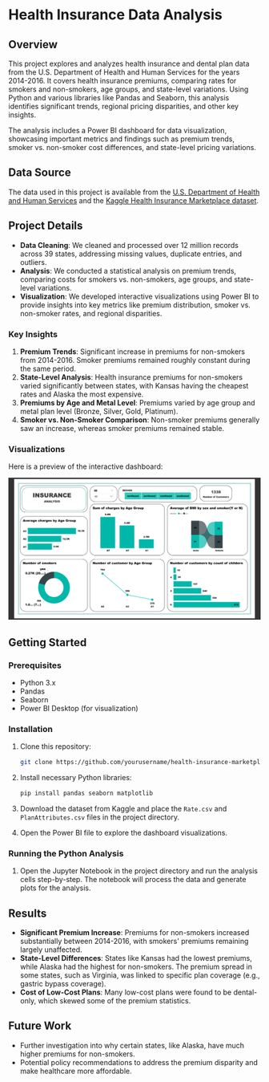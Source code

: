 
# Health Insurance Data Analysis

## Overview

This project explores and analyzes health insurance and dental plan data from the U.S. Department of Health and Human Services for the years 2014-2016. It covers health insurance premiums, comparing rates for smokers and non-smokers, age groups, and state-level variations. Using Python and various libraries like Pandas and Seaborn, this analysis identifies significant trends, regional pricing disparities, and other key insights.

The analysis includes a Power BI dashboard for data visualization, showcasing important metrics and findings such as premium trends, smoker vs. non-smoker cost differences, and state-level pricing variations.

## Data Source

The data used in this project is available from the [U.S. Department of Health and Human Services](https://www.cms.gov/cciio/resources/data-resources/marketplace-puf.html) and the [Kaggle Health Insurance Marketplace dataset](https://www.kaggle.com/hhs/health-insurance-marketplace).

## Project Details

- **Data Cleaning**: We cleaned and processed over 12 million records across 39 states, addressing missing values, duplicate entries, and outliers.
- **Analysis**: We conducted a statistical analysis on premium trends, comparing costs for smokers vs. non-smokers, age groups, and state-level variations.
- **Visualization**: We developed interactive visualizations using Power BI to provide insights into key metrics like premium distribution, smoker vs. non-smoker rates, and regional disparities.
  
### Key Insights

1. **Premium Trends**: Significant increase in premiums for non-smokers from 2014-2016. Smoker premiums remained roughly constant during the same period.
2. **State-Level Analysis**: Health insurance premiums for non-smokers varied significantly between states, with Kansas having the cheapest rates and Alaska the most expensive.
3. **Premiums by Age and Metal Level**: Premiums varied by age group and metal plan level (Bronze, Silver, Gold, Platinum).
4. **Smoker vs. Non-Smoker Comparison**: Non-smoker premiums generally saw an increase, whereas smoker premiums remained stable.

### Visualizations
Here is a preview of the interactive dashboard:  

![Dashboard Screenshot](dashboard.png)

## Getting Started

### Prerequisites

- Python 3.x
- Pandas
- Seaborn
- Power BI Desktop (for visualization)

### Installation

1. Clone this repository:

   ```bash
   git clone https://github.com/yourusername/health-insurance-marketplace-analysis.git
   ```

2. Install necessary Python libraries:

   ```bash
   pip install pandas seaborn matplotlib
   ```

3. Download the dataset from Kaggle and place the `Rate.csv` and `PlanAttributes.csv` files in the project directory.

4. Open the Power BI file to explore the dashboard visualizations.

### Running the Python Analysis

1. Open the Jupyter Notebook in the project directory and run the analysis cells step-by-step. The notebook will process the data and generate plots for the analysis.

## Results

- **Significant Premium Increase**: Premiums for non-smokers increased substantially between 2014-2016, with smokers' premiums remaining largely unaffected.
- **State-Level Differences**: States like Kansas had the lowest premiums, while Alaska had the highest for non-smokers. The premium spread in some states, such as Virginia, was linked to specific plan coverage (e.g., gastric bypass coverage).
- **Cost of Low-Cost Plans**: Many low-cost plans were found to be dental-only, which skewed some of the premium statistics.

## Future Work

- Further investigation into why certain states, like Alaska, have much higher premiums for non-smokers.
- Potential policy recommendations to address the premium disparity and make healthcare more affordable.
